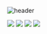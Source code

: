 ![header](https://capsule-render.vercel.app/api?type=cylinder&color=FFF8CC&height=150&section=header&text=Jekipung&fontColor=000000&fontSize=70&animation=fadeIn&fontAlignY=55)

<p>
  
<a href="https://www.youtube.com/@jekipung7013" target="_blank"><img src="https://img.shields.io/badge/-YouTube-red?style=flat-square&logo=youtube&logocolor=red"/></a>
<a href="https://twitter.com/Jekipung" target="_blank"><img src="https://img.shields.io/badge/-Twitter-blue?style=flat-square&logo=Twitter&logocolor=blue"/></a>
<a href="https://www.roblox.com/users/877344635/profile" target="_blank"><img src="https://img.shields.io/badge/-Roblox-lightgrey?style=flat-square&logo=roblox&logocolor=White"/></a>
<a href="https://www.twitch.tv/jekipung" target="_blank"><img src="https://img.shields.io/badge/-Twitch-blueviolet?style=flat-square&logo=twitch&logocolor=blueviolet"/></a>



</p>
